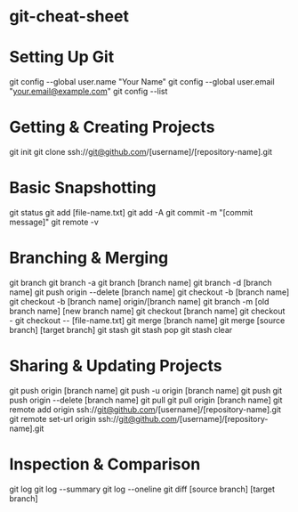 # git-cheat-sheet

# Setting Up Git

git config --global user.name "Your Name"
git config --global user.email "your.email@example.com"
git config --list

# Getting & Creating Projects

git init
git clone ssh://git@github.com/[username]/[repository-name].git

# Basic Snapshotting

git status
git add [file-name.txt]
git add -A
git commit -m "[commit message]"
git remote -v

# Branching & Merging

git branch
git branch -a
git branch [branch name]
git branch -d [branch name]
git push origin --delete [branch name]
git checkout -b [branch name]
git checkout -b [branch name] origin/[branch name]
git branch -m [old branch name] [new branch name]
git checkout [branch name]
git checkout -
git checkout -- [file-name.txt]
git merge [branch name]
git merge [source branch] [target branch]
git stash
git stash pop
git stash clear

# Sharing & Updating Projects

git push origin [branch name]
git push -u origin [branch name]
git push
git push origin --delete [branch name]
git pull
git pull origin [branch name]
git remote add origin ssh://git@github.com/[username]/[repository-name].git
git remote set-url origin ssh://git@github.com/[username]/[repository-name].git

# Inspection & Comparison

git log
git log --summary
git log --oneline
git diff [source branch] [target branch]
